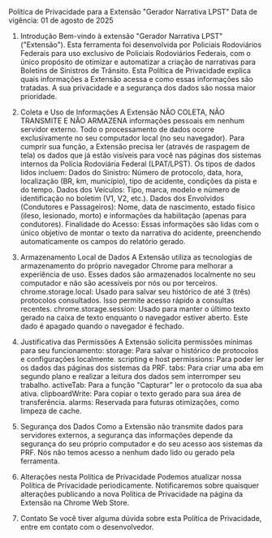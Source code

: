 Política de Privacidade para a Extensão "Gerador Narrativa LPST"
Data de vigência: 01 de agosto de 2025

1. Introdução
Bem-vindo à extensão "Gerador Narrativa LPST" ("Extensão"). Esta ferramenta foi desenvolvida por Policiais Rodoviários Federais para uso exclusivo de Policiais Rodoviários Federais, com o único propósito de otimizar e automatizar a criação de narrativas para Boletins de Sinistros de Trânsito.
Esta Política de Privacidade explica quais informações a Extensão acessa e como essas informações são tratadas. A sua privacidade e a segurança dos dados são nossa maior prioridade.

2. Coleta e Uso de Informações
A Extensão NÃO COLETA, NÃO TRANSMITE E NÃO ARMAZENA informações pessoais em nenhum servidor externo. Todo o processamento de dados ocorre exclusivamente no seu computador local (no seu navegador).
Para cumprir sua função, a Extensão precisa ler (através de raspagem de tela) os dados que já estão visíveis para você nas páginas dos sistemas internos da Polícia Rodoviária Federal (LPAT/LPST). Os tipos de dados lidos incluem:
Dados do Sinistro: Número de protocolo, data, hora, localização (BR, km, município), tipo de acidente, condições da pista e do tempo.
Dados dos Veículos: Tipo, marca, modelo e número de identificação no boletim (V1, V2, etc.).
Dados dos Envolvidos (Condutores e Passageiros): Nome, data de nascimento, estado físico (ileso, lesionado, morto) e informações da habilitação (apenas para condutores).
Finalidade do Acesso: Essas informações são lidas com o único objetivo de montar o texto da narrativa do acidente, preenchendo automaticamente os campos do relatório gerado.

3. Armazenamento Local de Dados
A Extensão utiliza as tecnologias de armazenamento do próprio navegador Chrome para melhorar a experiência de uso. Esses dados são armazenados localmente no seu computador e não são acessíveis por nós ou por terceiros.
chrome.storage.local: Usado para salvar seu histórico de até 3 (três) protocolos consultados. Isso permite acesso rápido a consultas recentes.
chrome.storage.session: Usado para manter o último texto gerado na caixa de texto enquanto o navegador estiver aberto. Este dado é apagado quando o navegador é fechado.

4. Justificativa das Permissões
A Extensão solicita permissões mínimas para seu funcionamento:
storage: Para salvar o histórico de protocolos e configurações localmente.
scripting e host permissions: Para poder ler os dados das páginas dos sistemas da PRF.
tabs: Para criar uma aba em segundo plano e realizar a leitura dos dados sem interromper seu trabalho.
activeTab: Para a função "Capturar" ler o protocolo da sua aba ativa.
clipboardWrite: Para copiar o texto gerado para sua área de transferência.
alarms: Reservada para futuras otimizações, como limpeza de cache.

5. Segurança dos Dados
Como a Extensão não transmite dados para servidores externos, a segurança das informações depende da segurança do seu próprio computador e do seu acesso aos sistemas da PRF. Nós não temos acesso a nenhum dado lido ou gerado pela ferramenta.

6. Alterações nesta Política de Privacidade
Podemos atualizar nossa Política de Privacidade periodicamente. Notificaremos sobre quaisquer alterações publicando a nova Política de Privacidade na página da Extensão na Chrome Web Store.

7. Contato
Se você tiver alguma dúvida sobre esta Política de Privacidade, entre em contato com o desenvolvedor.
